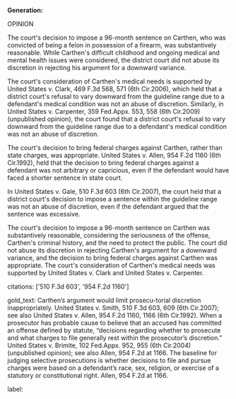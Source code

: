 **Generation:**

 OPINION

The court's decision to impose a 96-month sentence on Carthen, who was convicted of being a felon in possession of a firearm, was substantively reasonable. While Carthen's difficult childhood and ongoing medical and mental health issues were considered, the district court did not abuse its discretion in rejecting his argument for a downward variance.

The court's consideration of Carthen's medical needs is supported by United States v. Clark, 469 F.3d 568, 571 (6th Cir.2006), which held that a district court's refusal to vary downward from the guideline range due to a defendant's medical condition was not an abuse of discretion. Similarly, in United States v. Carpenter, 359 Fed.Appx. 553, 558 (6th Cir.2009) (unpublished opinion), the court found that a district court's refusal to vary downward from the guideline range due to a defendant's medical condition was not an abuse of discretion.

The court's decision to bring federal charges against Carthen, rather than state charges, was appropriate. United States v. Allen, 954 F.2d 1160 (6th Cir.1992), held that the decision to bring federal charges against a defendant was not arbitrary or capricious, even if the defendant would have faced a shorter sentence in state court.

In United States v. Gale, 510 F.3d 603 (6th Cir.2007), the court held that a district court's decision to impose a sentence within the guideline range was not an abuse of discretion, even if the defendant argued that the sentence was excessive.

The court's decision to impose a 96-month sentence on Carthen was substantively reasonable, considering the seriousness of the offense, Carthen's criminal history, and the need to protect the public. The court did not abuse its discretion in rejecting Carthen's argument for a downward variance, and the decision to bring federal charges against Carthen was appropriate. The court's consideration of Carthen's medical needs was supported by United States v. Clark and United States v. Carpenter.



citations: ['510 F.3d 603', '954 F.2d 1160']

gold_text: Carthen’s argument would limit prosecu-torial discretion inappropriately. United States v. Smith, 510 F.3d 603, 609 (6th Cir.2007); see also United States v. Allen, 954 F.2d 1160, 1166 (6th Cir.1992). When a prosecutor has probable cause to believe that an accused has committed an offense defined by statute, “decisions regarding whether to prosecute and what charges to file generally rest within the prosecutor’s discretion.” United States v. Brimite, 102 Fed.Appx. 952, 955 (6th Cir.2004) (unpublished opinion); see also Allen, 954 F.2d at 1166. The baseline for judging selective prosecutions is whether decisions to file and pursue charges were based on a defendant’s race, sex, religion, or exercise of a statutory or constitutional right. Allen, 954 F.2d at 1166.

label: 